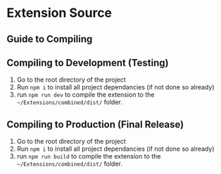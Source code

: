 # Extension Source
## Guide to Compiling

## Compiling to Development (Testing)
<ol>
    <li>Go to the root directory of the project</li>
    <li>Run <code>npm i</code> to install all project dependancies (if not done so already)</li>
    <li>run <code>npm run dev</code> to compile the extension to the <code>~/Extensions/combined/dist/</code> folder.</li>
</ol>

## Compiling to Production (Final Release)
<ol>
    <li>Go to the root directory of the project</li>
    <li>Run <code>npm i</code> to install all project dependancies (if not done so already)</li>
    <li>run <code>npm run build</code> to compile the extension to the <code>~/Extensions/combined/dist/</code> folder.</li>
</ol>
